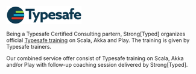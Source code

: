 <img src="/images/typesafe.svg" width="200" />

Being a Typesafe Certified Consulting partern, <span class="strongtyped"><span class="strong">Strong</span><span class="typed">[Typed]</span></span> organizes official <a href='https://typesafe.com/how/training'>Typesafe training</a> on Scala, Akka and Play. The training is given by Typesafe trainers.

Our combined service offer consist of Typesafe training on Scala, Akka and/or Play with follow-up coaching session delivered by <span class="strongtyped"><span class="strong">Strong</span><span class="typed">[Typed]</span></span>. 
